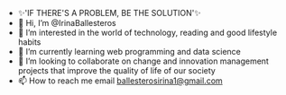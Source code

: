 - ✨'IF THERE'S A PROBLEM, BE THE SOLUTION'✨
- 👋 Hi, I’m @IrinaBallesteros
- 👀 I’m interested in the world of technology, reading and good lifestyle habits
- 🌱 I’m currently learning web programming and data science
- 💞️ I’m looking to collaborate on change and innovation management projects that improve the quality of life of our society
- 📫 How to reach me email ballesterosirina1@gmail.com

<!---
IrinaBallesteros/IrinaBallesteros is a ✨ special ✨ repository because its `README.md` (this file) appears on your GitHub profile.
You can click the Preview link to take a look at your changes.
--->
